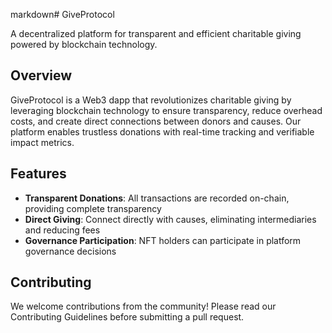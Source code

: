 markdown# GiveProtocol

A decentralized platform for transparent and efficient charitable giving powered by blockchain technology.

## Overview

GiveProtocol is a Web3 dapp that revolutionizes charitable giving by leveraging blockchain technology to ensure transparency, reduce overhead costs, and create direct connections between donors and causes. Our platform enables trustless donations with real-time tracking and verifiable impact metrics.

## Features

- **Transparent Donations**: All transactions are recorded on-chain, providing complete transparency
- **Direct Giving**: Connect directly with causes, eliminating intermediaries and reducing fees
- **Governance Participation**: NFT holders can participate in platform governance decisions

## Contributing
We welcome contributions from the community! Please read our Contributing Guidelines before submitting a pull request.

